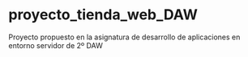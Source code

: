 # proyecto_tienda_web_DAW
Proyecto propuesto en la asignatura de desarrollo de aplicaciones en entorno servidor de 2º DAW
